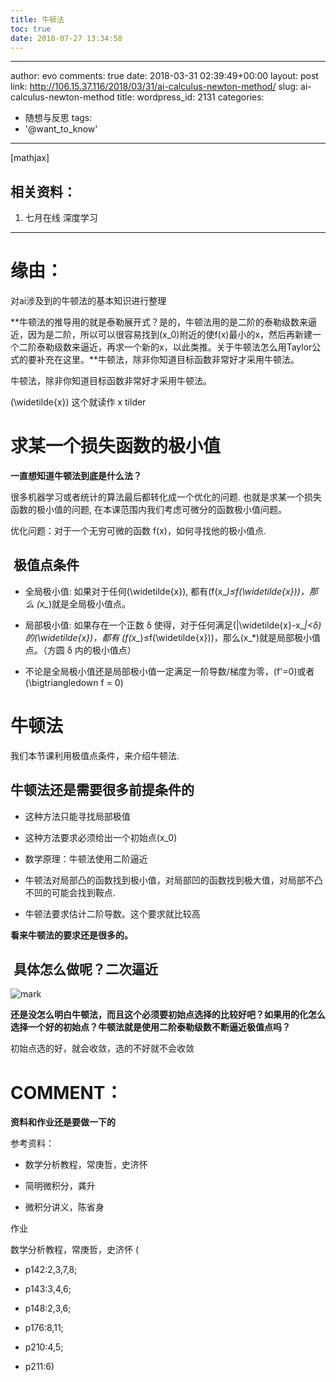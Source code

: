 ```yaml
---
title: 牛顿法
toc: true
date: 2018-07-27 13:34:58
---
```

---
author: evo
comments: true
date: 2018-03-31 02:39:49+00:00
layout: post
link: http://106.15.37.116/2018/03/31/ai-calculus-newton-method/
slug: ai-calculus-newton-method
title:
wordpress_id: 2131
categories:
- 随想与反思
tags:
- '@want_to_know'
---

<!-- more -->

[mathjax]


## 相关资料：






  1. 七月在线 深度学习

********************************************************************************


# 缘由：


对ai涉及到的牛顿法的基本知识进行整理

**牛顿法的推导用的就是泰勒展开式？是的，牛顿法用的是二阶的泰勒级数来逼近，因为是二阶，所以可以很容易找到\(x_0\)附近的使f(x)最小的x，然后再新建一个二阶泰勒级数来逼近，再求一个新的x，以此类推。关于牛顿法怎么用Taylor公式的要补充在这里。**牛顿法，除非你知道目标函数非常好才采用牛顿法。

牛顿法，除非你知道目标函数非常好才采用牛顿法。



\(\widetilde{x}\) 这个就读作 x tilder




# 求某一个损失函数的极小值


**一直想知道牛顿法到底是什么法？**

很多机器学习或者统计的算法最后都转化成一个优化的问题. 也就是求某一个损失函数的极小值的问题, 在本课范围内我们考虑可微分的函数极小值问题。

优化问题：对于一个无穷可微的函数 f(x)，如何寻找他的极小值点.


##  极值点条件






  * 全局极小值: 如果对于任何\(\widetilde{x}\), 都有\(f(x_*)≤f(\widetilde{x})\)，那么 \(x_*\)就是全局极小值点。

  * 局部极小值: 如果存在一个正数 δ 使得，对于任何满足\(|\widetilde{x}-x_*|<δ\)的\(\widetilde{x}\)，都有 \(f(x_*)≤f(\widetilde{x})\)，那么\(x_*\)就是局部极小值点。（方圆 δ 内的极小值点）

  * 不论是全局极小值还是局部极小值一定满足一阶导数/梯度为零，\(f'=0\)或者\(\bigtriangledown f = 0\)




#




#




# 牛顿法


我们本节课利用极值点条件，来介绍牛顿法.


## 牛顿法还是需要很多前提条件的






  * 这种方法只能寻找局部极值

  * 这种方法要求必须给出一个初始点\(x_0\)

  * 数学原理：牛顿法使用二阶逼近

  * 牛顿法对局部凸的函数找到极小值，对局部凹的函数找到极大值，对局部不凸不凹的可能会找到鞍点.

  * 牛顿法要求估计二阶导数。这个要求就比较高


**看来牛顿法的要求还是很多的。**


##  具体怎么做呢？二次逼近




![mark](http://pacdb2bfr.bkt.clouddn.com/blog/image/180727/JcBKhmF5Ch.png?imageslim)

**还是没怎么明白牛顿法，而且这个必须要初始点选择的比较好吧？如果用的化怎么选择一个好的初始点？牛顿法就是使用二阶泰勒级数不断逼近极值点吗？**

初始点选的好，就会收敛，选的不好就不会收敛


#




# COMMENT：


**资料和作业还是要做一下的**

参考资料：




  * 数学分析教程，常庚哲，史济怀

  * 简明微积分，龚升

  * 微积分讲义，陈省身


作业

数学分析教程，常庚哲，史济怀 (


  * p142:2,3,7,8;

  * p143:3,4,6;

  * p148:2,3,6;

  * p176:8,11;

  * p210:4,5;

  * p211:6)
